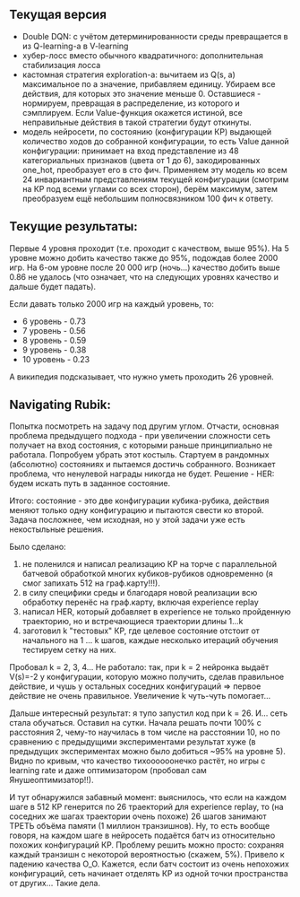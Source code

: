 ## Текущая версия
* Double DQN: с учётом детерминированности среды превращается в из Q-learning-а в V-learning
* хубер-лосс вместо обычного квадратичного: дополнительная стабилизация лосса
* кастомная стратегия exploration-а: вычитаем из Q(s, a) максимальное по a значение, прибавляем единицу. Убираем все действия, для которых это значение меньше 0. Оставшиеся - нормируем, превращая в распределение, из которого и сэмплируем. Если Value-функция окажется истиной, все неправильные действия в такой стратегии будут откинуты.
* модель нейросети, по состоянию (конфигурации КР) выдающей количество ходов до собранной конфигурации, то есть Value данной конфигурации: принимает на вход представление из 48 категориальных признаков (цвета от 1 до 6), закодированных one_hot, преобразует его в сто фич. Применяем эту модель ко всем 24 инвариантным представлениям текущей конфигурации (смотрим на КР под всеми углами со всех сторон), берём максимум, затем преобразуем ещё небольшим полносвязником 100 фич к ответу.

## Текущие результаты:
Первые 4 уровня проходит (т.е. проходит с качеством, выше 95%). На 5 уровне можно добить качество также до 95%, подождав более 2000 игр. На 6-ом уровне после 20 000 игр (ночь...) качество добить выше 0.86 не удалось (что означает, что на следующих уровнях качество и дальше будет падать).

Если давать только 2000 игр на каждый уровень, то:
* 6 уровень - 0.73
* 7 уровень - 0.56
* 8 уровень - 0.59
* 9 уровень - 0.38
* 10 уровень - 0.23

А википедия подсказывает, что нужно уметь проходить 26 уровней.

## Navigating Rubik:
Попытка посмотреть на задачу под другим углом. Отчасти, основная проблема предыдущего подхода - при увеличении сложности сеть получает на вход состояния, с которыми раньше принципиально не работала. Попробуем убрать этот костыль. Стартуем в рандомных (абсолютно) состояниях и пытаемся достичь собранного. Возникает проблема, что ненулевой награды никогда не будет. Решение - HER: будем искать путь в заданное состояние.

Итого: состояние - это две конфигурации кубика-рубика, действия меняют только одну конфигурацию и пытаются свести ко второй. Задача посложнее, чем исходная, но у этой задачи уже есть некостыльные решения.

Было сделано:
1) не поленился и написал реализацию КР на торче с параллельной батчевой обработкой многих кубиков-рубиков одновременно (я смог запихать 512 на граф.карту!!!).
2) в силу специфики среды и благодаря новой реализации всю обработку перенёс на граф.карту, включая experience replay
3) написал HER, который добавляет в experience не только пройденную траекторию, но и встречающиеся траектории длины 1...k
4) заготовил k "тестовых" КР, где целевое состояние отстоит от начального на 1 ... k шагов, каждые несколько итераций обучения тестируем сетку на них.

Пробовал k = 2, 3, 4... Не работало: так, при k = 2 нейронка выдаёт V(s)=-2 у конфигурации, которую можно получить, сделав правильное действие, и чушь у остальных соседних конфигураций => первое действие не очень правильное. Увеличение k чуть-чуть помогает...

Дальше интересный результат: я тупо запустил код при k = 26. И... сеть стала обучаться. Оставил на сутки. Начала решать почти 100% с расстояния 2, чему-то научилась в том числе на расстоянии 10, но по сравнению с предыдущими экспериментами результат хуже (в предыдущих экспериментах можно было добиться ~95% на уровне 5). Видно по кривым, что качество тихоооооонечко растёт, но игры с learning rate и даже оптимизатором (пробовал сам Янушеоптимизатор!!).

И тут обнаружился забавный момент: выяснилось, что если на каждом шаге в 512 КР генерится по 26 траекторий для experience replay, то (на соседних же шагах траектории очень похоже) 26 шагов занимают ТРЕТЬ объёма памяти (1 миллион транзишнов). Ну, то есть вообще говоря, на каждом шаге в нейросеть подаётся батч из относительно похожих конфигураций КР. Проблему решить можно просто: сохраняя каждый транзишн с некоторой вероятностью (скажем, 5%). Привело к падению качества О_О. Кажется, если батч состоит из очень непохожих конфигураций, сеть начинает отделять КР из одной точки пространства от других... Такие дела.
